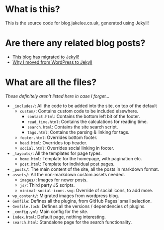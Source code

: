 # What is this?

This is the source code for blog.jakelee.co.uk, generated using Jekyll!

# Are there any related blog posts?

* [This blog has migrated to Jekyll!](https://blog.jakelee.co.uk/blog-has-moved-from-wordpress-to-jekyll/)
* [Why I moved from WordPress to Jekyll](https://blog.jakelee.co.uk/why-i-moved-from-wordpress-to-jekyll/)

# What are all the files?

*These definitely aren't listed here in case I forget...*

* `_includes/`: All the code to be added into the site, on top of the default
    * `custom/`: Contains custom code to be included elsewhere.
        * `contact.html`: Contains the bottom left bit of the footer.
        * `read_time.html`: Contains the calculations for reading time.
        * `search.html`: Contains the site search script.
        * `tags.html`: Contains the parsing & linking for tags.
    * `footer.html`: Overrides bottom footer.
    * `head.html`: Overrides top header.
    * `social.html`: Overrides social linking in footer.
* `_layouts/`: All the templates for page types.
    * `home.html`: Template for the homepage, with pagination etc.
    * `post.html`: Template for individual post pages.
* `_posts/`: The main content of the site, all the posts in markdown format.
* `assets/`: All the non-markdown custom assets needed.
    * `images/`: Images for newer posts.
    * `js/`: Third party JS scripts.
    * `minimal-social-icons.svg`: Override of social icons, to add more.
* `wp_content/`: Migrated images from wordpress blog.
* `Gemfile`: Defines all the plugins, from GitHub Pages' small selection.
* `Gemfile.lock`: Defines all the versions / dependencies of plugins.
* `_config.yml`: Main config for the site.
* `index.html`: Default page, nothing interesting.
* `search.html`: Standalone page for the search functionality.
